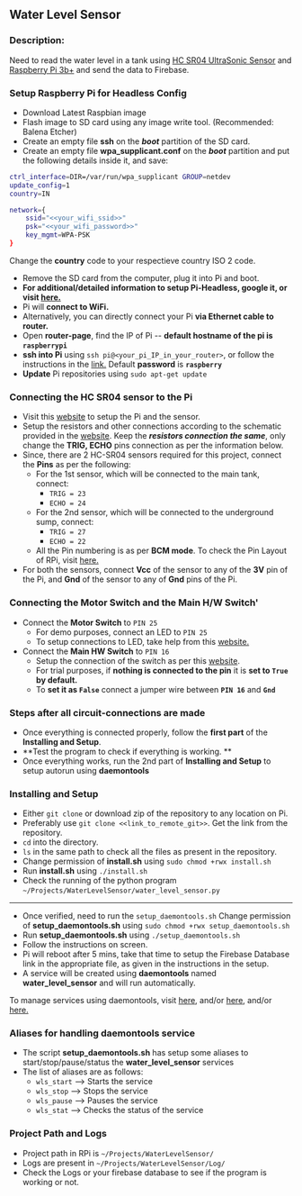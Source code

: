 ## Water Level Sensor
### Description:
Need to read the water level in a tank using [HC SR04 UltraSonic Sensor](https://www.amazon.in/dp/B078J3L8LD/ref=cm_sw_em_r_mt_dp_U_bAQDCb5DWQCZC) and [Raspberry Pi 3b+](https://www.amazon.in/dp/B07BDR5PDW/ref=cm_sw_em_r_mt_dp_U_WDQDCbZ4T3C44) and send the data to Firebase. 

### Setup Raspberry Pi for Headless Config
* Download Latest Raspbian image
* Flash image to SD card using any image write tool. (Recommended: Balena Etcher)
* Create an empty file **ssh** on the _**boot**_ partition of the SD card. 
* Create an empty file **wpa_supplicant.conf** on the _**boot**_ partition and put the following details inside it, and save:
```bash
ctrl_interface=DIR=/var/run/wpa_supplicant GROUP=netdev
update_config=1
country=IN

network={
	ssid="<<your_wifi_ssid>>"
	psk="<<your_wifi_password>>"
	key_mgmt=WPA-PSK
}
```
Change the **country** code to your respectieve country ISO 2 code. 
* Remove the SD card from the computer, plug it into Pi and boot. 
* **For additional/detailed information to setup Pi-Headless, google it, or visit [here.](https://desertbot.io/blog/headless-raspberry-pi-3-bplus-ssh-wifi-setup)**
* Pi will **connect to WiFi.**
* Alternatively, you can directly connect your Pi **via Ethernet cable to router.**
* Open **router-page**, find the IP of Pi -- **default hostname of the pi is `raspberrypi`**
* **ssh into Pi** using `ssh pi@<your_pi_IP_in_your_router>`, or follow the instructions in the [link.](https://desertbot.io/blog/headless-raspberry-pi-3-bplus-ssh-wifi-setup) Default **password** is **`raspberry`**
* **Update** Pi repositories using `sudo apt-get update`

### Connecting the **HC SR04** sensor to the Pi
* Visit this [website](https://www.modmypi.com/blog/hc-sr04-ultrasonic-range-sensor-on-the-raspberry-pi) to setup the Pi and the sensor. 
* Setup the resistors and other connections according to the schematic provided in the [website](https://www.modmypi.com/blog/hc-sr04-ultrasonic-range-sensor-on-the-raspberry-pi). Keep the _**resistors connection the same**_, only change the **TRIG, ECHO** pins connection as per the information below.
* Since, there are 2 HC-SR04 sensors required for this project, connect the **Pins** as per the following:
	* For the 1st sensor, which will be connected to the main tank, connect:
		* `TRIG = 23`
		* `ECHO = 24`
	* For the 2nd sensor, which will be connected to the underground sump, connect:
		* `TRIG = 27`
		* `ECHO = 22`
	* All the Pin numbering is as per **BCM mode**. To check the Pin Layout of RPi, visit [here.](https://pinout.xyz/)
* For both the sensors, connect **Vcc** of the sensor to any of the **3V** pin of the Pi, and **Gnd** of the sensor to any of **Gnd** pins of the Pi.

### Connecting the Motor Switch and the Main H/W Switch'
* Connect the **Motor Switch** to `PIN 25`
	* For demo purposes, connect an LED to `PIN 25`
	* To setup connections to LED, take help from this [website.](https://thepihut.com/blogs/raspberry-pi-tutorials/27968772-turning-on-an-led-with-your-raspberry-pis-gpio-pins)
* Connect the **Main HW Switch** to `PIN 16`
	* Setup the connection of the switch as per this [website](https://electrosome.com/using-switch-raspberry-pi/).
	* For trial purposes, if **nothing is connected to the pin** it is **set to `True` by default.**
	* To **set it as `False`** connect a jumper wire between **`PIN 16`** and **`Gnd`**

### Steps after all circuit-connections are made
* Once everything is connected properly, follow the **first part** of the **Installing and Setup**. 
* **Test the program to check if everything is working. **
* Once everything works, run the 2nd part of **Installing and Setup** to setup autorun using **daemontools**

### Installing and Setup
* Either `git clone` or download zip of the repository to any location on Pi. 
* Preferably use `git clone <<link_to_remote_git>>`. Get the link from the repository. 
* `cd` into the directory.
* `ls` in the same path to check all the files as present in the repository. 
* Change permission of **install.sh** using `sudo chmod +rwx install.sh`
* Run **install.sh** using `./install.sh`
* Check the running of the python program `~/Projects/WaterLevelSensor/water_level_sensor.py`
* *******************************************************************************************
* Once verified, need to run the `setup_daemontools.sh` Change permission of **setup_daemontools.sh** using `sudo chmod +rwx setup_daemontools.sh`
* Run **setup_daemontools.sh** using `./setup_daemontools.sh`
* Follow the instructions on screen. 
* Pi will reboot after 5 mins, take that time to setup the Firebase Database link in the appropriate file, as given in the instructions in the setup. 
* A service will be created using **daemontools** named **water_level_sensor** and will run automatically. 

To manage services using daemontools, visit [here](http://samliu.github.io/2017/01/10/daemontools-cheatsheet.html), and/or [here](https://cr.yp.to/daemontools.html), and/or [here.](https://isotope11.com/blog/manage-your-services-with-daemontools)

### Aliases for handling daemontools service
* The script **setup_daemontools.sh** has setup some aliases to start/stop/pause/status the **water_level_sensor** services
* The list of aliases are as follows:
	* `wls_start` --> Starts the service
	* `wls_stop`  --> Stops the service
	* `wls_pause` --> Pauses the service
	* `wls_stat`  --> Checks the status of the service

### Project Path and Logs
* Project path in RPi is `~/Projects/WaterLevelSensor/`
* Logs are present in `~/Projects/WaterLevelSensor/Log/`
* Check the Logs or your firebase database to see if the program is working or not. 
